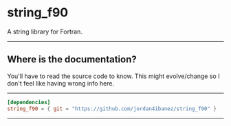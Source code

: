 # string_f90

A string library for Fortran.

-----

## Where is the documentation?

You'll have to read the source code to know. This might evolve/change so I don't feel like having wrong info here.

-----

```toml
[dependencies]
string_f90 = { git = "https://github.com/jordan4ibanez/string_f90" }
```
  
-----